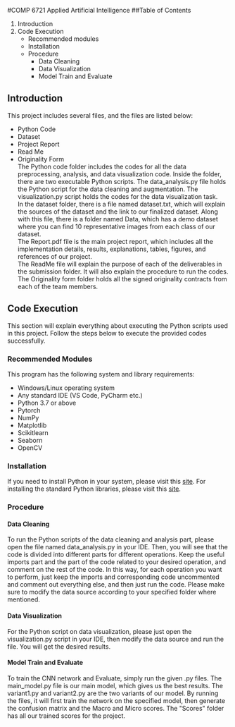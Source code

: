 #﻿COMP 6721 Applied Artificial Intelligence
##Table of Contents<br>
1. Introduction
2. Code Execution
   * Recommended modules
   * Installation
   * Procedure
     * Data Cleaning
     * Data Visualization
     * Model Train and Evaluate <br>
## Introduction<br>
This project includes several files, and the files are listed below:
* Python Code
* Dataset
* Project Report
* Read Me
* Originality Form<br>
The Python code folder includes the codes for all the data preprocessing, analysis, and data visualization code. Inside the folder, there are two executable Python scripts. The data_analysis.py file holds the Python script for the data cleaning and augmentation. The visualization.py script holds the codes for the data visualization task.<br>
 In the dataset folder, there is a file named dataset.txt, which will explain the sources of the dataset and the link to our finalized dataset. Along with this file, there is a folder named Data, which has a demo dataset where you can find 10 representative images from each class of our dataset.<br>
The Report.pdf file is the main project report, which includes all the implementation details, results, explanations, tables, figures, and references of our project.<br>
The ReadMe file will explain the purpose of each of the deliverables in the submission folder. It will also explain the procedure to run the codes.<br>
The Originality form folder holds all the signed originality contracts from each of the team members.<br>
 
## Code Execution<br>
This section will explain everything about executing the Python scripts used in this project. Follow the steps below to execute the provided codes successfully.<br>
### Recommended Modules<br>
This program has the following system and library requirements:
* Windows/Linux operating system
* Any standard IDE (VS Code, PyCharm etc.)
* Python 3.7 or above
* Pytorch
* NumPy
* Matplotlib
* Scikitlearn
* Seaborn
* OpenCV<br>
### Installation<br>
If you need to install Python in your system, please visit this [site](https://www.python.org/). For installing the standard Python libraries, please visit this [site](https://docs.python.org/3/library/index.html).<br>
### Procedure<br>
#### Data Cleaning<br>
To run the Python scripts of the data cleaning and analysis part, please open the file named data_analysis.py in your IDE. Then, you will see that the code is divided into different parts for different operations. Keep the useful imports part and the part of the code related to your desired operation, and comment on the rest of the code. In this way, for each operation you want to perform, just keep the imports and corresponding code uncommented and comment out everything else, and then just run the code. Please make sure to modify the data source according to your specified folder where mentioned.<br>
#### Data Visualization<br>
For the Python script on data visualization, please just open the visualization.py script in your IDE, then modify the data source and run the file. You will get the desired results.
#### Model Train and Evaluate
To train the CNN network and Evaluate, simply run the given .py files. The main_model.py file is our main model, which gives us the best results. The variant1.py and variant2.py are the two variants of our model. By running the files, it will first train the network on the specified model, then generate the confusion matrix and the Macro and Micro scores. The "Scores" folder has all our trained scores for the project.
